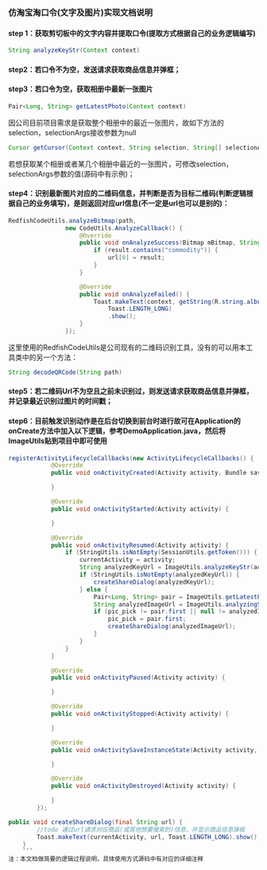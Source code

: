 ### 仿淘宝淘口令(文字及图片)实现文档说明
#### step 1：获取剪切板中的文字内容并提取口令(提取方式根据自己的业务逻辑编写)
```java 
String analyzeKeyStr(Context context)
```
#### step2：若口令不为空，发送请求获取商品信息并弹框；
#### step3：若口令为空，获取相册中最新一张图片
```java 
Pair<Long, String> getLatestPhoto(Context context) 
```

因公司目前项目需求是获取整个相册中的最近一张图片，故如下方法的selection，selectionArgs接收参数为null
```java
Cursor getCursor(Context context, String selection, String[] selectionArgs) 
```
若想获取某个相册或者某几个相册中最近的一张图片，可修改selection，selectionArgs参数的值(源码中有示例)；
#### step4：识别最新图片对应的二维码信息，并判断是否为目标二维码(判断逻辑根据自己的业务填写)，是则返回对应url信息(不一定是url也可以是别的)：
```java
RedfishCodeUtils.analyzeBitmap(path,
                new CodeUtils.AnalyzeCallback() {
                    @Override
                    public void onAnalyzeSuccess(Bitmap mBitmap, String result) {
                        if (result.contains("commodity")) {
                            url[0] = result;
                        }
                    }

                    @Override
                    public void onAnalyzeFailed() {
                        Toast.makeText(context, getString(R.string.album_qrcode_error),
                            Toast.LENGTH_LONG)
                            .show();
                    }
                });
```
这里使用的RedfishCodeUtils是公司现有的二维码识别工具，没有的可以用本工具类中的另一个方法：
```java
String decodeQRCode(String path)
```
#### step5：若二维码Url不为空且之前未识别过，则发送请求获取商品信息并弹框，并记录最近识别过图片的时间戳；
#### step6：目前触发识别动作是在后台切换到前台时进行故可在Application的onCreate方法中加入以下逻辑，参考DemoApplication.java，然后将ImageUtils贴到项目中即可使用

```java
registerActivityLifecycleCallbacks(new ActivityLifecycleCallbacks() {
            @Override
            public void onActivityCreated(Activity activity, Bundle savedInstanceState) {

            }

            @Override
            public void onActivityStarted(Activity activity) {

            }

            @Override
            public void onActivityResumed(Activity activity) {
                if (StringUtils.isNotEmpty(SessionUtils.getToken())) {
                    currentActivity = activity;
                    String analyzedKeyUrl = ImageUtils.analyzeKeyStr(activity);
                    if (StringUtils.isNotEmpty(analyzedKeyUrl)) {
                        createShareDialog(analyzedKeyUrl);
                    } else {
                        Pair<Long, String> pair = ImageUtils.getLatestPhoto(mContext);
                        String analyzedImageUrl = ImageUtils.analyzingShareResource(pair, activity);
                        if (pic_pick != pair.first || null != analyzedImageUrl) {
                            pic_pick = pair.first;
                            createShareDialog(analyzedImageUrl);
                        }
                    }
                }
            }

            @Override
            public void onActivityPaused(Activity activity) {

            }

            @Override
            public void onActivityStopped(Activity activity) {

            }

            @Override
            public void onActivitySaveInstanceState(Activity activity, Bundle outState) {

            }

            @Override
            public void onActivityDestroyed(Activity activity) {

            }
        });
```

```java
public void createShareDialog(final String url) {
        //todo 通过url请求对应商品(或其他想要搜索的)信息，并显示商品信息弹框
        Toast.makeText(currentActivity, url, Toast.LENGTH_LONG).show();
    }
    ```
注：本文档做简要的逻辑过程说明，具体使用方式源码中有对应的详细注释
